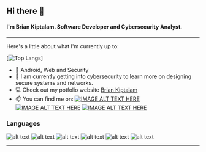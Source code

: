 ## Hi there 👋

#### I'm Brian Kiptalam. Software Developer and Cybersecurity Analyst.
---

Here's a little about what I'm currently up to:


[![Top Langs](https://github-readme-stats.vercel.app/api/top-langs/?username=talamproxy&layout=compact&theme=merko)] 
- 🔭  Android, Web and Security
- 🌱 I am currently getting into cybersecurity to learn more on designing secure systems and networks.
- 💻 Check out my potfolio website [Brian Kiptalam](https://brian-kiptalam.co.ke/)
- 📫 You can find me on: [![IMAGE ALT TEXT HERE](https://img.shields.io/badge/Gmail-D14836?style=for-the-badge&logo=gmail&logoColor=white)](mailto:brian.kiptalam.usa@gmail.com/) [![IMAGE ALT TEXT HERE](https://img.shields.io/badge/Twitter-1DA1F2?style=for-the-badge&logo=twitter&logoColor=white)](https://twitter.com/Kiptalambrian) [![IMAGE ALT TEXT HERE](https://img.shields.io/badge/LinkedIn-0077B5?style=for-the-badge&logo=linkedin&logoColor=white)](https://www.linkedin.com/in/briankiptalam/)

<!-- ### Frameworks

![alt text](https://img.shields.io/badge/Bootstrap-563D7C?style=for-the-badge&logo=bootstrap&logoColor=white)
![alt text](https://img.shields.io/badge/Django-092E20?style=for-the-badge&logo=django&logoColor=green)
![alt text](https://img.shields.io/badge/jQuery-0769AD?style=for-the-badge&logo=jquery&logoColor=white)
![alt text](https://img.shields.io/badge/Streamlit-FF4B4B?style=for-the-badge&logo=Streamlit&logoColor=white)

---

### IDE

![alt text](https://img.shields.io/badge/Android_Studio-3DDC84?style=for-the-badge&logo=android-studio&logoColor=white)
![alt text](https://img.shields.io/badge/IntelliJ_IDEA-000000.svg?style=for-the-badge&logo=intellij-idea&logoColor=white)
![alt text](https://img.shields.io/badge/Visual_Studio_Code-0078D4?style=for-the-badge&logo=visual%20studio%20code&logoColor=white)
![alt text](https://img.shields.io/badge/Arduino_IDE-00979D?style=for-the-badge&logo=arduino&logoColor=white)

--- -->
### Languages

![alt text](https://img.shields.io/badge/C%23-239120?style=for-the-badge&logo=c-sharp&logoColor=white)
![alt text](https://img.shields.io/badge/Java-ED8B00?style=for-the-badge&logo=java&logoColor=white)
![alt text](https://img.shields.io/badge/PHP-777BB4?style=for-the-badge&logo=php&logoColor=white)
![alt text](https://img.shields.io/badge/JavaScript-323330?style=for-the-badge&logo=javascript&logoColor=F7DF1E)
![alt text](https://img.shields.io/badge/C%2B%2B-00599C?style=for-the-badge&logo=c%2B%2B&logoColor=white)
![alt text](https://img.shields.io/badge/Python-FFD43B?style=for-the-badge&logo=python&logoColor=blue)

---

<!--  ### OS
 
 
![alt text]( https://img.shields.io/badge/Kali_Linux-557C94?style=for-the-badge&logo=kali-linux&logoColor=white)
![alt text]( https://img.shields.io/badge/Linux_Mint-87CF3E?style=for-the-badge&logo=linux-mint&logoColor=white)
 ![alt text](https://img.shields.io/badge/Windows-0078D6?style=for-the-badge&logo=windows&logoColor=white)
 ![alt text](https://img.shields.io/badge/Arduino-00979D?style=for-the-badge&logo=Arduino&logoColor=white)
 ![alt text](https://img.shields.io/badge/Raspberry%20Pi-A22846?style=for-the-badge&logo=Raspberry%20Pi&logoColor=white)
 -->

